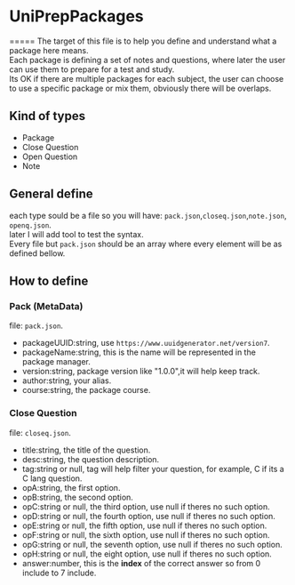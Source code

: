 # UniPrepPackages
=====
The target of this file is to help you define and understand what a package here means.   
Each package is defining a set of notes and questions, where later the user can use them to prepare for a test and study.   
Its OK if there are multiple packages for each subject, the user can choose to use a specific package or mix them, obviously there will be overlaps.

## Kind of types
 - Package
 - Close Question
 - Open Question
 - Note

## General define
each type sould be a file so you will have: `pack.json`,`closeq.json`,`note.json`, `openq.json`.   
later I will add tool to test the syntax.   
Every file but `pack.json` should be an array where every element will be as defined bellow.

## How to define

### Pack (MetaData)
file: `pack.json`.   
 - packageUUID:string, use `https://www.uuidgenerator.net/version7`.
 - packageName:string, this is the name will be represented in the package manager.
 - version:string, package version like "1.0.0",it will help keep track.
 - author:string, your alias.
 - course:string, the package course.

### Close Question
file: `closeq.json`.   
 - title:string, the title of the question.
 - desc:string, the question description.
 - tag:string or null, tag will help filter your question, for example, C if its a C lang question.
 - opA:string, the first option.
 - opB:string, the second option.
 - opC:string or null, the third option, use null if theres no such option.
 - opD:string or null, the fourth option, use null if theres no such option.
 - opE:string or null, the fifth option, use null if theres no such option.
 - opF:string or null, the sixth option, use null if theres no such option.
 - opG:string or null, the seventh option, use null if theres no such option.
 - opH:string or null, the eight option, use null if theres no such option.
 - answer:number, this is the **index** of the correct answer so from 0 include to 7 include.